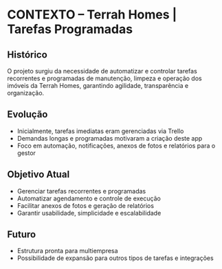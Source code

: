 # CONTEXTO – Terrah Homes | Tarefas Programadas

## Histórico
O projeto surgiu da necessidade de automatizar e controlar tarefas recorrentes e programadas de manutenção, limpeza e operação dos imóveis da Terrah Homes, garantindo agilidade, transparência e organização.

## Evolução
- Inicialmente, tarefas imediatas eram gerenciadas via Trello
- Demandas longas e programadas motivaram a criação deste app
- Foco em automação, notificações, anexos de fotos e relatórios para o gestor

## Objetivo Atual
- Gerenciar tarefas recorrentes e programadas
- Automatizar agendamento e controle de execução
- Facilitar anexos de fotos e geração de relatórios
- Garantir usabilidade, simplicidade e escalabilidade

## Futuro
- Estrutura pronta para multiempresa
- Possibilidade de expansão para outros tipos de tarefas e integrações 